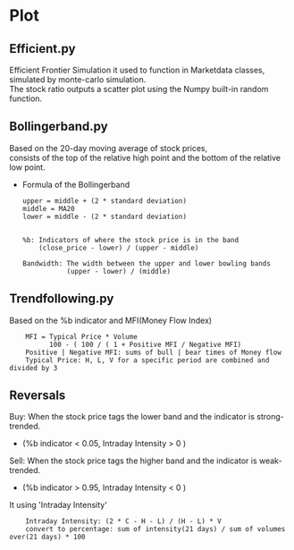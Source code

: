 # Plot

## Efficient.py


Efficient Frontier Simulation
it used to function in Marketdata classes, simulated by monte-carlo simulation.  
The stock ratio outputs a scatter plot using the Numpy built-in random function.

## Bollingerband.py

Based on the 20-day moving average of stock prices,  
consists of the top of the relative high point and the bottom of the relative low point.
+ Formula of the Bollingerband


      upper = middle + (2 * standard deviation)  
      middle = MA20
      lower = middle - (2 * standard deviation)  


      %b: Indicators of where the stock price is in the band  
          (close_price - lower) / (upper - middle)

      Bandwidth: The width between the upper and lower bowling bands  
                 (upper - lower) / (middle)

## Trendfollowing.py

Based on the %b indicator and MFI(Money Flow Index)

        MFI = Typical Price * Volume
              100 - ( 100 / ( 1 + Positive MFI / Negative MFI)
        Positive | Negative MFI: sums of bull | bear times of Money flow
        Typical Price: H, L, V for a specific period are combined and divided by 3

## Reversals

Buy: When the stock price tags the lower band and the indicator is strong-trended.
+ (%b indicator < 0.05, Intraday Intensity > 0 )

Sell: When the stock price tags the higher band and the indicator is weak-trended.
+ (%b indicator > 0.95, Intraday Intensity < 0 )

It using 'Intraday Intensity' 

        Intraday Intensity: (2 * C - H - L) / (H - L) * V
        convert to percentage: sum of intensity(21 days) / sum of volumes over(21 days) * 100
